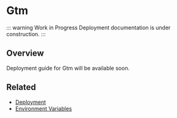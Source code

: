 # Gtm

::: warning Work in Progress
Deployment documentation is under construction.
:::

## Overview

Deployment guide for Gtm will be available soon.

## Related

- [Deployment](/deployment/)
- [Environment Variables](/guide/environment)
